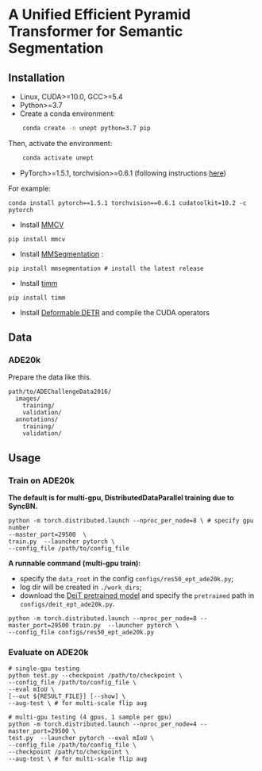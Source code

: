 # A Unified Efficient Pyramid Transformer for Semantic Segmentation

## Installation

* Linux, CUDA>=10.0, GCC>=5.4
* Python>=3.7
* Create a conda environment:

```bash
    conda create -n unept python=3.7 pip
```

Then, activate the environment:
```bash
    conda activate unept
```
* PyTorch>=1.5.1, torchvision>=0.6.1 (following instructions [here](https://pytorch.org/))

For example:
```
conda install pytorch==1.5.1 torchvision==0.6.1 cudatoolkit=10.2 -c pytorch
```

* Install [MMCV](https://mmcv.readthedocs.io/en/latest/) 

```
pip install mmcv
```

* Install [MMSegmentation](https://github.com/open-mmlab/mmsegmentation/blob/master/docs/install.md) :
```
pip install mmsegmentation # install the latest release
```

* Install [timm](https://pypi.org/project/timm/)

```
pip install timm
```

* Install [Deformable DETR](https://github.com/fundamentalvision/Deformable-DETR) and compile the CUDA operators


## Data 
### ADE20k
Prepare the data like this.

```
path/to/ADEChallengeData2016/
  images/
    training/
    validation/
  annotations/ 
    training/
    validation/
```

## Usage 
### Train on ADE20k
**The default is for multi-gpu, DistributedDataParallel training due to SyncBN.**

```
python -m torch.distributed.launch --nproc_per_node=8 \ # specify gpu number
--master_port=29500  \
train.py  --launcher pytorch \
--config_file /path/to/config_file 
```

**A runnable command (multi-gpu train):**
- specify the ```data_root``` in the config ```configs/res50_ept_ade20k.py```;
- log dir will be created in ```./work_dirs```;
- download the [DeiT pretrained model](https://dl.fbaipublicfiles.com/deit/deit_base_distilled_patch16_384-d0272ac0.pth) and specify the ```pretrained``` path in ```configs/deit_ept_ade20k.py```.

```
python -m torch.distributed.launch --nproc_per_node=8 --master_port=29500 train.py  --launcher pytorch \
--config_file configs/res50_ept_ade20k.py 
```




<!-- **3. I try to take 'H/8*W/8 x 256' as the vector size for decoder input and remain stride 32 for the backbone.**

In the config, ```num_queries=4096``` and ```dec_stride=8``` are specified.

It can run with single gpu (one sample on it). (```norm_cfg = dict(type='BN', requires_grad=True)```)
```
python train.py --config_file ./configs/resV1c50_32x_dec8x_tr2+2_512x512_adamW_step_640k_ade20k.py
```

But, it got the ```CUDA error: an illegal memory access was encountered``` when trained with multi-gpu (```norm_cfg = dict(type='SyncBN', requires_grad=True)```):

```
python -m torch.distributed.launch --nproc_per_node=8 --master_port=29500 train.py  --launcher pytorch \
--config_file ./configs/resV1c50_32x_dec8x_tr2+2_512x512_adamW_step_640k_ade20k.py
``` -->


### Evaluate on ADE20k
<!-- 1. directly resize image and ground truth to 512x512 by bilinear interpolation and nearest interpolation, respectively. ('test_mode': 'direct_resize')

The default is for single-gpu evaluation with batch size being 1.
```
python evaluate.py --eval \
--config_file configs/resV1c50_segtr2_512x512_ade20k.yaml \
--checkpoint log/checkpoint_0131.pth.tar \
--data_root /path/to/ADEChallengeData2016
``` -->

```
# single-gpu testing
python test.py --checkpoint /path/to/checkpoint \
--config_file /path/to/config_file \
--eval mIoU \
[--out ${RESULT_FILE}] [--show] \
--aug-test \ # for multi-scale flip aug

# multi-gpu testing (4 gpus, 1 sample per gpu)
python -m torch.distributed.launch --nproc_per_node=4 --master_port=29500 \
test.py  --launcher pytorch --eval mIoU \
--config_file /path/to/config_file \
--checkpoint /path/to/checkpoint \
--aug-test \ # for multi-scale flip aug
```

<!-- ### Using Longformer

1. install longformer (when using tvm mode, the compiled file only supports CUDA 10.0 with pyTorch 1.2)
```
pip install git+https://github.com/allenai/longformer.git
```

2. reinstall mmcv and mmsegmentation
```
pip install mmcv==1.1.0
pip install mmsegmentation==0.5.0
``` -->

<!-- ### Evaluate on Cityscapes
1. on validation set.

```
python -m torch.distributed.launch --nproc_per_node=4 --master_port=29500 \
test.py  --launcher pytorch  \
--aug-test \ # for multi-scale flip aug
--out results.pkl --eval mIoU cityscapes
```

2. on test set. save images for submitting to the server.

```
python -m torch.distributed.launch --nproc_per_node=4 --master_port=29500 \
test.py  --launcher pytorch  \
--aug-test \ # for multi-scale flip aug
--format-only --eval-options "imgfile_prefix=./test_results"
```






  -->